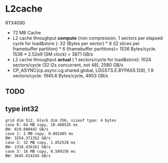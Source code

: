 # L2cache
RTX4090
- 72 MB Cache
- L2 cache throughput **compute** (non compression, 1 sectors per elapsed cycle for load&store ): 32 (Bytes per sector) * 8 (l2 slices per framebuffer partition) * 6 (framebuffer partitions)= 1536 Bytes/cycle. 1536 * 2.52e9 (SM clock) = 3871 GB/s
- L2 cache throughput **actual** ( 1 sectors/cycle for load&store): 1024 sectors/cycle (32 l2s concurrent, not 48), 2580 GB/s
- CP_ASYNC(cp.async.cg.shared.global, LDGSTS.E.BYPASS.128), 1.9 sectors/cycle: 1945.6 Bytes/cycle,   4903 GB/s


## TODO


## type int32
```
grid dim 512, block dim 256, sizeof type: 4 bytes
case 0: 64 MB copy, 10.480535 ms
BW: 819.608442 GB/s
case 1: 2 MB copy, 0.082485 ms
BW: 3254.371352 GB/s
case 2: 32 MB copy, 1.852528 ms
BW: 2318.436161 GB/s
case 3: 16 MB copy, 0.589156 ms
BW: 3645.014244 GB/s
```
